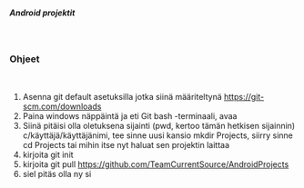 # <h5> Android projektit </h5> <br/>
  <h3> Ohjeet </h3> <br/>
  
  1. Asenna git default asetuksilla jotka siinä määriteltynä https://git-scm.com/downloads <br/>
  2. Paina windows näppäintä ja eti Git bash -terminaali, avaa <br/>
  3. Siinä pitäisi olla oletuksena sijainti (pwd, kertoo tämän hetkisen sijainnin) c/käyttäjä/käyttäjänimi, tee sinne uusi kansio mkdir Projects, siirry sinne cd Projects tai mihin itse nyt haluat sen projektin laittaa <br/>
  4. kirjoita git init <br/>
  5. kirjoita git pull https://github.com/TeamCurrentSource/AndroidProjects <br/>
  6. siel pitäs olla ny si
